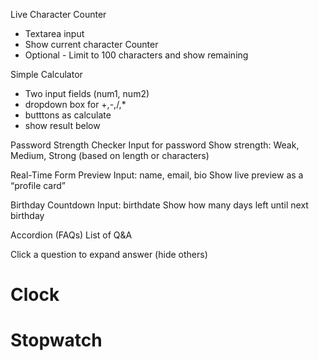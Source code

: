 Live Character Counter
  - Textarea input
  - Show current character Counter
  - Optional - Limit to 100 characters and show remaining

Simple Calculator

 - Two input fields (num1, num2)
 - dropdown box for +,-,/,*
 - butttons as calculate
 - show result below


Password Strength Checker
  Input for password
  Show strength: Weak, Medium, Strong (based on length or characters)


Real-Time Form Preview
  Input: name, email, bio
  Show live preview as a “profile card”

Birthday Countdown
  Input: birthdate
  Show how many days left until next birthday

Accordion (FAQs)
  List of Q&A

  Click a question to expand answer (hide others)

# Clock
# Stopwatch
